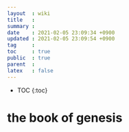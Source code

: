 ```yaml
---
layout  : wiki
title   : 
summary : 
date    : 2021-02-05 23:09:34 +0900
updated : 2021-02-05 23:09:54 +0900
tag     : 
toc     : true
public  : true
parent  : 
latex   : false
---
```

* TOC
{:toc}

# the book of genesis 
